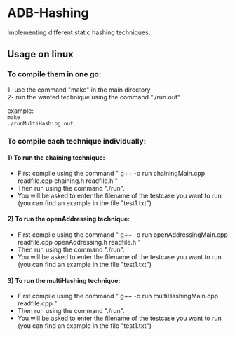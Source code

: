 # ADB-Hashing
Implementing different static hashing techniques.
## Usage on linux
### To compile them in one go:
1- use the command "make" in the main directory \
2- run the wanted technique using the command "./run<technique-name>.out"

example: \
`make` \
`./runMultiHashing.out`

### To compile each technique individually:
#### 1) To run the chaining technique:
- First compile using the command " g++ -o run chainingMain.cpp readfile.cpp chaining.h readfile.h
"
- Then run using the command "./run".
- You will be asked to enter the filename of the testcase you want to run (you can find an example in the file "test1.txt") 
#### 2) To run the openAddressing technique:
- First compile using the command " g++ -o run openAddressingMain.cpp readfile.cpp openAddressing.h readfile.h
"
- Then run using the command "./run".
- You will be asked to enter the filename of the testcase you want to run (you can find an example in the file "test1.txt") 

#### 3) To run the multiHashing technique:
- First compile using the command " g++ -o run multiHashingMain.cpp readfile.cpp
"
- Then run using the command "./run".
- You will be asked to enter the filename of the testcase you want to run (you can find an example in the file "test1.txt") 
